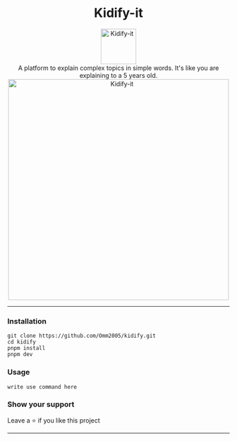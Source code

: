 <div align="center">
<h1 align="center">Kidify-it</h1>
<img src="https://utfs.io/f/af1c5a9d-0e02-4764-9bec-5272671f0a1d-ipq0ei.jpg" alt="Kidify-it" align="center" width="80" height="80">
<br>
A platform to explain complex topics in simple words. It's like you are explaining to a 5 years old.
<img src="https://omm.needs.rest/105shots_so.png" alt="Kidify-it" width="500" height="500">
</div>

***

### Installation
```
git clone https://github.com/Omm2005/kidify.git
cd kidify
pnpm install
pnpm dev
```

### Usage
```
write use command here
```


### Show your support
Leave a ⭐ if you like this project

***
